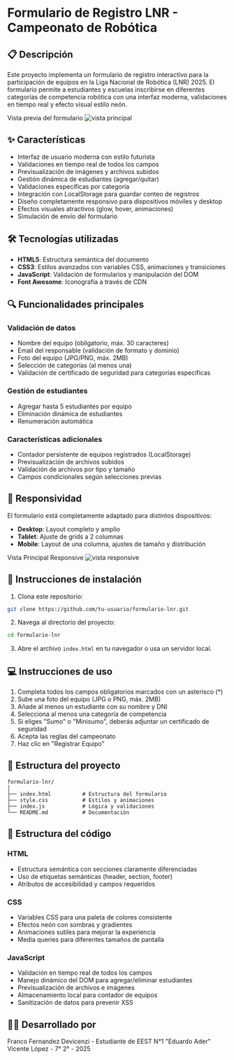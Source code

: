 # Formulario de Registro LNR - Campeonato de Robótica

## 📋 Descripción

Este proyecto implementa un formulario de registro interactivo para la participación de equipos en la Liga Nacional de Robótica (LNR) 2025. El formulario permite a estudiantes y escuelas inscribirse en diferentes categorías de competencia robótica con una interfaz moderna, validaciones en tiempo real y efecto visual estilo neón.

Vista previa del formulario
![vista principal](https://github.com/user-attachments/assets/ce7dd259-be37-4875-be05-915315df2c5e)

## ✨ Características

- Interfaz de usuario moderna con estilo futurista
- Validaciones en tiempo real de todos los campos
- Previsualización de imágenes y archivos subidos
- Gestión dinámica de estudiantes (agregar/quitar)
- Validaciones específicas por categoría
- Integración con LocalStorage para guardar conteo de registros
- Diseño completamente responsivo para dispositivos móviles y desktop
- Efectos visuales atractivos (glow, hover, animaciones)
- Simulación de envío del formulario

## 🛠️ Tecnologías utilizadas

- **HTML5**: Estructura semántica del documento
- **CSS3**: Estilos avanzados con variables CSS, animaciones y transiciones
- **JavaScript**: Validación de formularios y manipulación del DOM
- **Font Awesome**: Iconografía a través de CDN

## 🔍 Funcionalidades principales

### Validación de datos
- Nombre del equipo (obligatorio, máx. 30 caracteres)
- Email del responsable (validación de formato y dominio)
- Foto del equipo (JPG/PNG, máx. 2MB)
- Selección de categorías (al menos una)
- Validación de certificado de seguridad para categorías específicas

### Gestión de estudiantes
- Agregar hasta 5 estudiantes por equipo
- Eliminación dinámica de estudiantes
- Renumeración automática

### Características adicionales
- Contador persistente de equipos registrados (LocalStorage)
- Previsualización de archivos subidos
- Validación de archivos por tipo y tamaño
- Campos condicionales según selecciones previas

## 📱 Responsividad

El formulario está completamente adaptado para distintos dispositivos:
- **Desktop**: Layout completo y amplio
- **Tablet**: Ajuste de grids a 2 columnas 
- **Mobile**: Layout de una columna, ajustes de tamaño y distribución

Vista Principal Responsive
![vista responsive](https://github.com/user-attachments/assets/5a1af78c-6920-4d3b-8c71-52713f5bd454)


## 🚀 Instrucciones de instalación

1. Clona este repositorio:
```bash
git clone https://github.com/tu-usuario/formulario-lnr.git
```

2. Navega al directorio del proyecto:
```bash
cd formulario-lnr
```

3. Abre el archivo `index.html` en tu navegador o usa un servidor local.

## 💻 Instrucciones de uso

1. Completa todos los campos obligatorios marcados con un asterisco (*)
2. Sube una foto del equipo (JPG o PNG, máx. 2MB)
3. Añade al menos un estudiante con su nombre y DNI
4. Selecciona al menos una categoría de competencia
5. Si eliges "Sumo" o "Minisumo", deberás adjuntar un certificado de seguridad
6. Acepta las reglas del campeonato
7. Haz clic en "Registrar Equipo"

## 📝 Estructura del proyecto

```
formulario-lnr/
│
├── index.html          # Estructura del formulario
├── style.css           # Estilos y animaciones
├── index.js            # Lógica y validaciones
└── README.md           # Documentación
```

## 🧩 Estructura del código

### HTML
- Estructura semántica con secciones claramente diferenciadas
- Uso de etiquetas semánticas (header, section, footer)
- Atributos de accesibilidad y campos requeridos

### CSS
- Variables CSS para una paleta de colores consistente
- Efectos neón con sombras y gradientes
- Animaciones sutiles para mejorar la experiencia
- Media queries para diferentes tamaños de pantalla

### JavaScript
- Validación en tiempo real de todos los campos
- Manejo dinámico del DOM para agregar/eliminar estudiantes
- Previsualización de archivos e imágenes
- Almacenamiento local para contador de equipos
- Sanitización de datos para prevenir XSS

## 👨‍💻 Desarrollado por

Franco Fernandez Devicenzi - Estudiante de EEST N°1 "Eduardo Ader" Vicente López - 7° 2° - 2025

